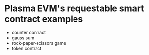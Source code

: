 # Plasma EVM's requestable smart contract examples

- counter contract
- gauss sum
- rock-paper-scissors game
- token contract
